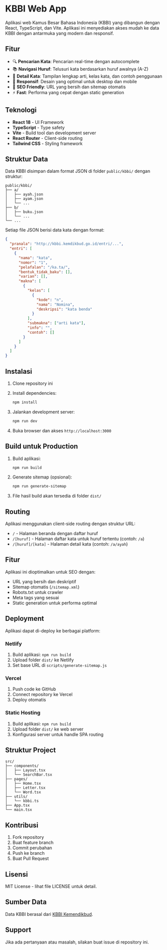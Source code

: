 # KBBI Web App

Aplikasi web Kamus Besar Bahasa Indonesia (KBBI) yang dibangun dengan React, TypeScript, dan Vite. Aplikasi ini menyediakan akses mudah ke data KBBI dengan antarmuka yang modern dan responsif.

## Fitur

- 🔍 **Pencarian Kata**: Pencarian real-time dengan autocomplete
- 📚 **Navigasi Huruf**: Telusuri kata berdasarkan huruf awalnya (A-Z)
- 📖 **Detail Kata**: Tampilan lengkap arti, kelas kata, dan contoh penggunaan
- 📱 **Responsif**: Desain yang optimal untuk desktop dan mobile
- 🚀 **SEO Friendly**: URL yang bersih dan sitemap otomatis
- ⚡ **Fast**: Performa yang cepat dengan static generation

## Teknologi

- **React 18** - UI Framework
- **TypeScript** - Type safety
- **Vite** - Build tool dan development server
- **React Router** - Client-side routing
- **Tailwind CSS** - Styling framework

## Struktur Data

Data KBBI disimpan dalam format JSON di folder `public/kbbi/` dengan struktur:

```
public/kbbi/
├── a/
│   ├── ayah.json
│   ├── ayam.json
│   └── ...
├── b/
│   ├── buku.json
│   └── ...
└── ...
```

Setiap file JSON berisi data kata dengan format:

```json
{
  "pranala": "http://kbbi.kemdikbud.go.id/entri/...",
  "entri": [
    {
      "nama": "kata",
      "nomor": "1",
      "pelafalan": "/ka.ta/",
      "bentuk_tidak_baku": [],
      "varian": [],
      "makna": [
        {
          "kelas": [
            {
              "kode": "n",
              "nama": "Nomina",
              "deskripsi": "kata benda"
            }
          ],
          "submakna": ["arti kata"],
          "info": "",
          "contoh": []
        }
      ]
    }
  ]
}
```

## Instalasi

1. Clone repository ini
2. Install dependencies:

   ```bash
   npm install
   ```

3. Jalankan development server:

   ```bash
   npm run dev
   ```

4. Buka browser dan akses `http://localhost:3000`

## Build untuk Production

1. Build aplikasi:

   ```bash
   npm run build
   ```

2. Generate sitemap (opsional):

   ```bash
   npm run generate-sitemap
   ```

3. File hasil build akan tersedia di folder `dist/`

## Routing

Aplikasi menggunakan client-side routing dengan struktur URL:

- `/` - Halaman beranda dengan daftar huruf
- `/[huruf]` - Halaman daftar kata untuk huruf tertentu (contoh: `/a`)
- `/[huruf]/[kata]` - Halaman detail kata (contoh: `/a/ayah`)

## Fitur

Aplikasi ini dioptimalkan untuk SEO dengan:

- URL yang bersih dan deskriptif
- Sitemap otomatis (`/sitemap.xml`)
- Robots.txt untuk crawler
- Meta tags yang sesuai
- Static generation untuk performa optimal

## Deployment

Aplikasi dapat di-deploy ke berbagai platform:

### Netlify

1. Build aplikasi: `npm run build`
2. Upload folder `dist/` ke Netlify
3. Set base URL di `scripts/generate-sitemap.js`

### Vercel

1. Push code ke GitHub
2. Connect repository ke Vercel
3. Deploy otomatis

### Static Hosting

1. Build aplikasi: `npm run build`
2. Upload folder `dist/` ke web server
3. Konfigurasi server untuk handle SPA routing

## Struktur Project

```
src/
├── components/
│   ├── Layout.tsx
│   └── SearchBar.tsx
├── pages/
│   ├── Home.tsx
│   ├── Letter.tsx
│   └── Word.tsx
├── utils/
│   └── kbbi.ts
├── App.tsx
└── main.tsx
```

## Kontribusi

1. Fork repository
2. Buat feature branch
3. Commit perubahan
4. Push ke branch
5. Buat Pull Request

## Lisensi

MIT License - lihat file LICENSE untuk detail.

## Sumber Data

Data KBBI berasal dari [KBBI Kemendikbud](http://kbbi.kemdikbud.go.id/).

## Support

Jika ada pertanyaan atau masalah, silakan buat issue di repository ini.
